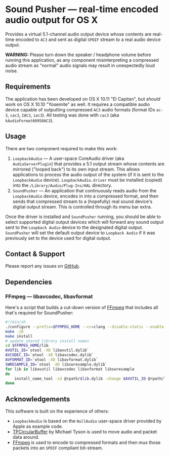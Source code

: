 # Sound Pusher — real-time encoded audio output for OS X
Provides a virtual 5.1-channel audio output device whose contents are real-time encoded to `AC3` and sent as digital `SPDIF` stream to a real audio device output.

**WARNING:** Please turn down the speaker / headphone volume before running this application, as any component misinterpreting a compressed audio stream as "normal" audio signals may result in unexpectedly loud noise.

## Requirements
The application has been developed on OS X 10.11 "El Capitan", but *should* work on OS X 10.10 "Yosemite" as well. It requires a compatible audio device capable of outputting compressed `AC3` audio formats (format IDs `ac-3`, `cac3`, `IAC3`, `iac3`). All testing was done with `cac3` (aka `kAudioFormat60958AC3`).

## Usage
There are two component required to make this work:

1. `LoopbackAudio` — A user-space CoreAudio driver (aka `AudioServerPlugin`) that provides a 5.1 output stream whose contents are mirrored ("looped back") to its own input stream. This allows applications to process the audio output of the system (if it is sent to the `LoopbackAudio` device). `LoopbackAudio.driver` must be installed (copied) into the `/Library/Audio/Plug-Ins/HAL` directory.
2. `SoundPusher` — An application that continuously reads audio from the `LoopbackAudio` device, encodes in into a compressed format, and then sends that compressed stream to a (hopefully) real sound device's digital output stream. This is controlled through its menu bar extra.

Once the driver is installed and `SoundPusher` running, you should be able to select supported digital output devices which will forward any sound output sent to the `Loopback Audio` device to the designated digital output. `SoundPusher` will set the default output device to `Loopback Audio` if it was previously set to the device used for digital output.

## Contact & Support
Please report any issues on [GitHub](https://github.com/q-p/SoundPusher).

## Dependencies
### FFmpeg — libavcodec, libavformat
Here's a script that builds a cut-down version of [FFmpeg](http://www.ffmpeg.org) that includes all that's required for SoundPusher:
```sh
#!/bin/sh
./configure --prefix=$FFMPEG_HOME --cc=clang --disable-static --enable-shared --extra-ldlibflags=-Wl,-unexported_symbol,"_ff*" --disable-all --disable-doc --disable-everything --disable-pthreads --disable-iconv --disable-securetransport --disable-audiotoolbox --disable-videotoolbox --enable-avutil --enable-swresample --enable-avcodec --enable-avformat --enable-encoder=ac3 --enable-muxer=spdif
make -j8
make install
# update shared library install names
cd $FFMPEG_HOME/lib
AVUTIL_ID=`otool -XD libavutil.dylib`
AVCODEC_ID=`otool -XD libavcodec.dylib`
AVFORMAT_ID=`otool -XD libavformat.dylib`
SWRESAMPLE_ID=`otool -XD libswresample.dylib`
for lib in libavutil libavcodec libavformat libswresample
do
    install_name_tool -id @rpath/$lib.dylib -change $AVUTIL_ID @rpath/libavutil.dylib -change $AVCODEC_ID @rpath/libavcodec.dylib -change $AVFORMAT_ID @rpath/libavformat.dylib -change $SWRESAMPLE_ID @rpath/libswresample.dylib $lib.dylib
done
```

## Acknowledgements
This software is built on the experience of others:
- `LoopbackAudio` is based on the `NullAudio` user-space driver provided by Apple as example code.
- [TPCircularBuffer](https://github.com/michaeltyson/TPCircularBuffer/) by Michael Tyson is used to move audio and packet data around.
- [FFmpeg](http://www.ffmpeg.org) is used to encode to compressed formats and then mux those packets into an `SPDIF` compliant bit-stream.

